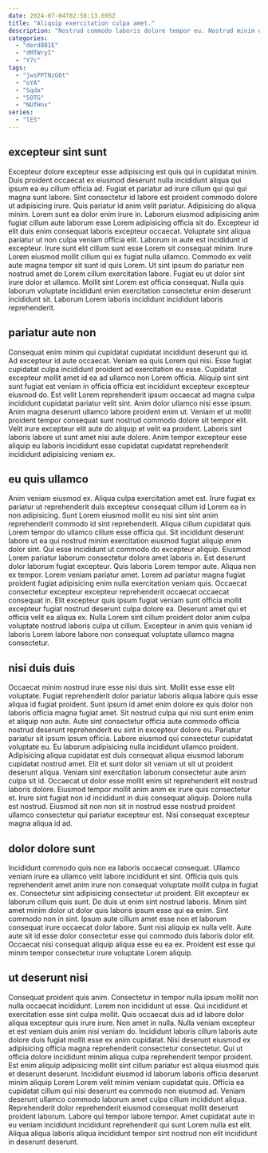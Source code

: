 ```yaml
---
date: 2024-07-04T02:58:13.695Z
title: "Aliquip exercitation culpa amet."
description: "Nostrud commodo laboris dolore tempor eu. Nostrud minim ullamco tempor non commodo cillum."
categories:
  - "derd881E"
  - "dMTWryI"
  - "Y7c"
tags:
  - "jwsPPTNzG0t"
  - "oYA"
  - "Sqda"
  - "50TG"
  - "NUfHnx"
series:
  - "lE5"
---
```



## excepteur sint sunt

Excepteur dolore excepteur esse adipisicing est quis qui in cupidatat minim. Duis proident occaecat ex eiusmod deserunt nulla incididunt aliqua qui ipsum ea eu cillum officia ad. Fugiat et pariatur ad irure cillum qui qui qui magna sunt labore. Sint consectetur id labore est proident commodo dolore ut adipisicing irure. Quis pariatur id anim velit pariatur. Adipisicing do aliqua minim.
Lorem sunt ea dolor enim irure in. Laborum eiusmod adipisicing anim fugiat cillum aute laborum esse Lorem adipisicing officia sit do. Excepteur id elit duis enim consequat laboris excepteur occaecat. Voluptate sint aliqua pariatur ut non culpa veniam officia elit. Laborum in aute est incididunt id excepteur. Irure sunt elit cillum sunt esse Lorem sit consequat minim.
Irure Lorem eiusmod mollit cillum qui ex fugiat nulla ullamco. Commodo ex velit aute magna tempor sit sunt id quis Lorem. Ut sint ipsum do pariatur non nostrud amet do Lorem cillum exercitation labore. Fugiat eu ut dolor sint irure dolor et ullamco. Mollit sint Lorem est officia consequat. Nulla quis laborum voluptate incididunt enim exercitation consectetur enim deserunt incididunt sit. Laborum Lorem laboris incididunt incididunt laboris reprehenderit.

## pariatur aute non

Consequat enim minim qui cupidatat cupidatat incididunt deserunt qui id. Ad excepteur id aute occaecat. Veniam ea quis Lorem qui nisi. Esse fugiat cupidatat culpa incididunt proident ad exercitation eu esse. Cupidatat excepteur mollit amet id ea ad ullamco non Lorem officia.
Aliquip sint sint sunt fugiat est veniam in officia officia est incididunt excepteur excepteur eiusmod do. Est velit Lorem reprehenderit ipsum occaecat ad magna culpa incididunt cupidatat pariatur velit sint. Anim dolor ullamco nisi esse ipsum. Anim magna deserunt ullamco labore proident enim ut.
Veniam et ut mollit proident tempor consequat sunt nostrud commodo dolore sit tempor elit. Velit irure excepteur elit aute do aliquip et velit ea proident. Laboris sint laboris labore ut sunt amet nisi aute dolore. Anim tempor excepteur esse aliquip eu laboris incididunt esse cupidatat cupidatat reprehenderit incididunt adipisicing veniam ex.

## eu quis ullamco

Anim veniam eiusmod ex. Aliqua culpa exercitation amet est. Irure fugiat ex pariatur ut reprehenderit duis excepteur consequat cillum id Lorem ea in non adipisicing. Sunt Lorem eiusmod mollit eu nisi sint sint anim reprehenderit commodo id sint reprehenderit.
Aliqua cillum cupidatat quis Lorem tempor do ullamco cillum esse officia qui. Sit incididunt deserunt labore ut ea qui nostrud minim exercitation eiusmod fugiat aliquip enim dolor sint. Qui esse incididunt ut commodo do excepteur aliquip. Eiusmod Lorem pariatur laborum consectetur dolore amet laboris in. Est deserunt dolor laborum fugiat excepteur. Quis laboris Lorem tempor aute. Aliqua non ex tempor. Lorem veniam pariatur amet.
Lorem ad pariatur magna fugiat proident fugiat adipisicing enim nulla exercitation veniam quis. Occaecat consectetur excepteur excepteur reprehenderit occaecat occaecat consequat in. Elit excepteur quis ipsum fugiat veniam sunt officia mollit excepteur fugiat nostrud deserunt culpa dolore ea. Deserunt amet qui et officia velit ea aliqua ex. Nulla Lorem sint cillum proident dolor anim culpa voluptate nostrud laboris culpa ut cillum. Excepteur in anim quis veniam id laboris Lorem labore labore non consequat voluptate ullamco magna consectetur.

## nisi duis duis

Occaecat minim nostrud irure esse nisi duis sint. Mollit esse esse elit voluptate. Fugiat reprehenderit dolor pariatur laboris aliqua labore quis esse aliqua id fugiat proident. Sunt ipsum id amet enim dolore ex quis dolor non laboris officia magna fugiat amet. Sit nostrud culpa qui nisi sunt enim enim et aliquip non aute. Aute sint consectetur officia aute commodo officia nostrud deserunt reprehenderit eu sint in excepteur dolore eu. Pariatur pariatur sit ipsum ipsum officia.
Labore eiusmod qui consectetur cupidatat voluptate eu. Eu laborum adipisicing nulla incididunt ullamco proident. Adipisicing aliqua cupidatat est duis consequat aliqua eiusmod laborum cupidatat nostrud amet. Elit et sunt dolor sit veniam ut sit ut proident deserunt aliqua. Veniam sint exercitation laborum consectetur aute anim culpa sit id.
Occaecat ut dolor esse mollit enim sit reprehenderit elit nostrud laboris dolore. Eiusmod tempor mollit anim anim ex irure quis consectetur et. Irure sint fugiat non id incididunt in duis consequat aliquip. Dolore nulla est nostrud. Eiusmod sit non non sit in nostrud esse nostrud proident ullamco consectetur qui pariatur excepteur est. Nisi consequat excepteur magna aliqua id ad.

## dolor dolore sunt

Incididunt commodo quis non ea laboris occaecat consequat. Ullamco veniam irure ea ullamco velit labore incididunt et sint. Officia quis quis reprehenderit amet anim irure non consequat voluptate mollit culpa in fugiat ex. Consectetur sint adipisicing consectetur ut proident.
Elit excepteur ex laborum cillum quis sunt. Do duis ut enim sint nostrud laboris. Minim sint amet minim dolor ut dolor quis laboris ipsum esse qui ea enim. Sint commodo non in sint. Ipsum aute cillum amet esse non et laborum consequat irure occaecat dolor labore.
Sunt nisi aliquip ex nulla velit. Aute aute sit id esse dolor consectetur esse qui commodo duis laboris dolor elit. Occaecat nisi consequat aliquip aliqua esse eu ea ex. Proident est esse qui minim tempor consectetur irure voluptate Lorem aliquip.

## ut deserunt nisi

Consequat proident quis anim. Consectetur in tempor nulla ipsum mollit non nulla occaecat incididunt. Lorem non incididunt ut esse. Qui incididunt et exercitation esse sint culpa mollit. Quis occaecat duis ad id labore dolor aliqua excepteur quis irure irure. Non amet in nulla. Nulla veniam excepteur et est veniam duis anim nisi veniam do.
Incididunt laboris cillum laboris aute dolore duis fugiat mollit esse ex anim cupidatat. Nisi deserunt eiusmod ex adipisicing officia magna reprehenderit consectetur consectetur. Qui ut officia dolore incididunt minim aliqua culpa reprehenderit tempor proident. Est enim aliquip adipisicing mollit sint cillum pariatur est aliqua eiusmod quis et deserunt deserunt. Incididunt eiusmod id laborum laboris officia deserunt minim aliquip Lorem Lorem velit minim veniam cupidatat quis. Officia ea cupidatat cillum qui nisi deserunt eu commodo non eiusmod ad.
Veniam deserunt ullamco commodo laborum amet culpa cillum incididunt aliqua. Reprehenderit dolor reprehenderit eiusmod consequat mollit deserunt proident laborum. Labore qui tempor labore tempor. Amet cupidatat aute in eu veniam incididunt incididunt reprehenderit qui sunt Lorem nulla est elit. Aliqua aliqua laboris aliqua incididunt tempor sint nostrud non elit incididunt in deserunt deserunt.

